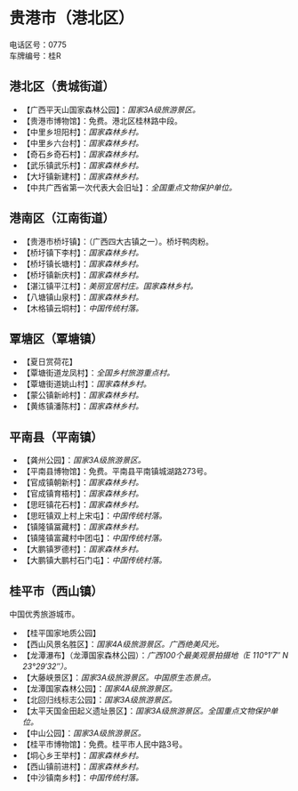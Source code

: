 # 贵港市（港北区）  
电话区号：0775  
车牌编号：桂R  

## 港北区（贵城街道）  
* 【广西平天山国家森林公园】：*国家3A级旅游景区。*  
* 【贵港市博物馆】：免费。港北区桂林路中段。  
* 【中里乡坦阳村】：*国家森林乡村。*  
* 【中里乡六台村】：*国家森林乡村。*  
* 【奇石乡奇石村】：*国家森林乡村。*  
* 【武乐镇武乐村】：*国家森林乡村。*  
* 【大圩镇新建村】：*国家森林乡村。*  
* 【中共广西省第一次代表大会旧址】：*全国重点文物保护单位。*  

## 港南区（江南街道）  
* 【贵港市桥圩镇】：（广西四大古镇之一）。桥圩鸭肉粉。  
* 【桥圩镇下李村】：*国家森林乡村。*  
* 【桥圩镇长塘村】：*国家森林乡村。*  
* 【桥圩镇新庆村】：*国家森林乡村。*  
* 【湛江镇平江村】：*美丽宜居村庄。国家森林乡村。*  
* 【八塘镇山泉村】：*国家森林乡村。*  
* 【木格镇云垌村】：*中国传统村落。*  

## 覃塘区（覃塘镇）  
* 【夏日赏荷花】  
* 【覃塘街道龙凤村】：*全国乡村旅游重点村。*  
* 【覃塘街道姚山村】：*国家森林乡村。*  
* 【蒙公镇新岭村】：*国家森林乡村。*  
* 【黄练镇潘陈村】：*国家森林乡村。*  

## 平南县（平南镇）  
* 【龚州公园】：*国家3A级旅游景区。*  
* 【平南县博物馆】：免费。平南县平南镇城湖路273号。  
* 【官成镇朝新村】：*国家森林乡村。*  
* 【官成镇育梧村】：*国家森林乡村。*  
* 【思旺镇花石村】：*国家森林乡村。*  
* 【思旺镇双上村上宋屯】：*中国传统村落。*  
* 【镇隆镇冨藏村】：*国家森林乡村。*  
* 【镇隆镇富藏村中团屯】：*中国传统村落。*  
* 【大鹏镇罗德村】：*国家森林乡村。*  
* 【大鹏镇大鹏村石门屯】：*中国传统村落。*  

## 桂平市（西山镇）  
中国优秀旅游城市。  
* 【桂平国家地质公园】  
* 【西山风景名胜区】：*国家4A级旅游景区。广西绝美风光。*  
* 【龙潭瀑布】（龙潭国家森林公园）：*广西100个最美观景拍摄地（E 110°1′7″ N 23°29′32″）。*  
* 【大藤峡景区】：*国家3A级旅游景区。中国原生态景点。*  
* 【龙潭国家森林公园】：*国家4A级旅游景区。*  
* 【北回归线标志公园】：*国家3A级旅游景区。*  
* 【太平天国金田起义遗址景区】：*国家3A级旅游景区。全国重点文物保护单位。*  
* 【中山公园】：*国家3A级旅游景区。*  
* 【桂平市博物馆】：免费。桂平市人民中路3号。  
* 【垌心乡王举村】：*国家森林乡村。*  
* 【西山镇前进村】：*国家森林乡村。*   
* 【中沙镇南乡村】：*中国传统村落。*  
